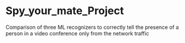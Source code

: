 # Spy_your_mate_Project
Comparison of three ML recognizers to correctly tell the presence of a person in a video conference only from the network traffic
